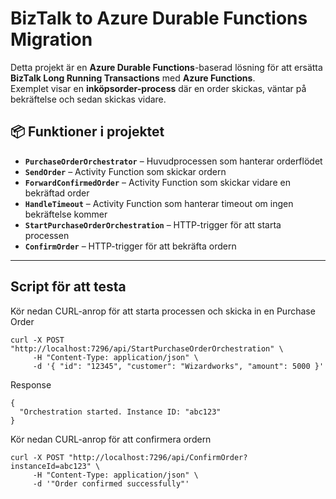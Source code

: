 # BizTalk to Azure Durable Functions Migration  

Detta projekt är en **Azure Durable Functions**-baserad lösning för att ersätta **BizTalk Long Running Transactions** med **Azure Functions**.  
Exemplet visar en **inköpsorder-process** där en order skickas, väntar på bekräftelse och sedan skickas vidare.  

## 📦 Funktioner i projektet  

- **`PurchaseOrderOrchestrator`** – Huvudprocessen som hanterar orderflödet  
- **`SendOrder`** – Activity Function som skickar ordern  
- **`ForwardConfirmedOrder`** – Activity Function som skickar vidare en bekräftad order  
- **`HandleTimeout`** – Activity Function som hanterar timeout om ingen bekräftelse kommer  
- **`StartPurchaseOrderOrchestration`** – HTTP-trigger för att starta processen  
- **`ConfirmOrder`** – HTTP-trigger för att bekräfta ordern  

---

## Script för att testa

Kör nedan CURL-anrop för att starta processen och skicka in en Purchase Order
```
curl -X POST "http://localhost:7296/api/StartPurchaseOrderOrchestration" \
     -H "Content-Type: application/json" \
     -d '{ "id": "12345", "customer": "Wizardworks", "amount": 5000 }'
```
Response
```
{
  "Orchestration started. Instance ID: "abc123"
}
```

Kör nedan CURL-anrop för att confirmera ordern
```
curl -X POST "http://localhost:7296/api/ConfirmOrder?instanceId=abc123" \
     -H "Content-Type: application/json" \
     -d '"Order confirmed successfully"'
```
